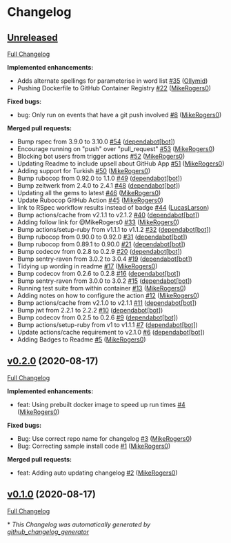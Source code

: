 # Changelog

## [Unreleased](https://github.com/TypoCI/spellcheck-action/tree/HEAD)

[Full Changelog](https://github.com/TypoCI/spellcheck-action/compare/v0.2.0...HEAD)

**Implemented enhancements:**

- Adds alternate spellings for parameterise in word list  [\#35](https://github.com/TypoCI/spellcheck-action/pull/35) ([Ollymid](https://github.com/Ollymid))
- Pushing Dockerfile to GitHub Container Registry [\#22](https://github.com/TypoCI/spellcheck-action/pull/22) ([MikeRogers0](https://github.com/MikeRogers0))

**Fixed bugs:**

- bug: Only run on events that have a git push involved [\#8](https://github.com/TypoCI/spellcheck-action/pull/8) ([MikeRogers0](https://github.com/MikeRogers0))

**Merged pull requests:**

- Bump rspec from 3.9.0 to 3.10.0 [\#54](https://github.com/TypoCI/spellcheck-action/pull/54) ([dependabot[bot]](https://github.com/apps/dependabot))
- Encourage running on "push" over "pull\_request" [\#53](https://github.com/TypoCI/spellcheck-action/pull/53) ([MikeRogers0](https://github.com/MikeRogers0))
- Blocking bot users from trigger actions [\#52](https://github.com/TypoCI/spellcheck-action/pull/52) ([MikeRogers0](https://github.com/MikeRogers0))
- Updating Readme to include upsell about GitHub App [\#51](https://github.com/TypoCI/spellcheck-action/pull/51) ([MikeRogers0](https://github.com/MikeRogers0))
- Adding support for Turkish [\#50](https://github.com/TypoCI/spellcheck-action/pull/50) ([MikeRogers0](https://github.com/MikeRogers0))
- Bump rubocop from 0.92.0 to 1.1.0 [\#49](https://github.com/TypoCI/spellcheck-action/pull/49) ([dependabot[bot]](https://github.com/apps/dependabot))
- Bump zeitwerk from 2.4.0 to 2.4.1 [\#48](https://github.com/TypoCI/spellcheck-action/pull/48) ([dependabot[bot]](https://github.com/apps/dependabot))
- Updating all the gems to latest [\#46](https://github.com/TypoCI/spellcheck-action/pull/46) ([MikeRogers0](https://github.com/MikeRogers0))
- Update Rubocop GitHub Action [\#45](https://github.com/TypoCI/spellcheck-action/pull/45) ([MikeRogers0](https://github.com/MikeRogers0))
- link to RSpec workflow results instead of badge [\#44](https://github.com/TypoCI/spellcheck-action/pull/44) ([LucasLarson](https://github.com/LucasLarson))
- Bump actions/cache from v2.1.1 to v2.1.2 [\#40](https://github.com/TypoCI/spellcheck-action/pull/40) ([dependabot[bot]](https://github.com/apps/dependabot))
- Adding follow link for @MikeRogers0 [\#33](https://github.com/TypoCI/spellcheck-action/pull/33) ([MikeRogers0](https://github.com/MikeRogers0))
- Bump actions/setup-ruby from v1.1.1 to v1.1.2 [\#32](https://github.com/TypoCI/spellcheck-action/pull/32) ([dependabot[bot]](https://github.com/apps/dependabot))
- Bump rubocop from 0.90.0 to 0.92.0 [\#31](https://github.com/TypoCI/spellcheck-action/pull/31) ([dependabot[bot]](https://github.com/apps/dependabot))
- Bump rubocop from 0.89.1 to 0.90.0 [\#21](https://github.com/TypoCI/spellcheck-action/pull/21) ([dependabot[bot]](https://github.com/apps/dependabot))
- Bump codecov from 0.2.8 to 0.2.9 [\#20](https://github.com/TypoCI/spellcheck-action/pull/20) ([dependabot[bot]](https://github.com/apps/dependabot))
- Bump sentry-raven from 3.0.2 to 3.0.4 [\#19](https://github.com/TypoCI/spellcheck-action/pull/19) ([dependabot[bot]](https://github.com/apps/dependabot))
- Tidying up wording in readme [\#17](https://github.com/TypoCI/spellcheck-action/pull/17) ([MikeRogers0](https://github.com/MikeRogers0))
- Bump codecov from 0.2.6 to 0.2.8 [\#16](https://github.com/TypoCI/spellcheck-action/pull/16) ([dependabot[bot]](https://github.com/apps/dependabot))
- Bump sentry-raven from 3.0.0 to 3.0.2 [\#15](https://github.com/TypoCI/spellcheck-action/pull/15) ([dependabot[bot]](https://github.com/apps/dependabot))
- Running test suite from within container [\#13](https://github.com/TypoCI/spellcheck-action/pull/13) ([MikeRogers0](https://github.com/MikeRogers0))
- Adding notes on how to configure the action [\#12](https://github.com/TypoCI/spellcheck-action/pull/12) ([MikeRogers0](https://github.com/MikeRogers0))
- Bump actions/cache from v2.1.0 to v2.1.1 [\#11](https://github.com/TypoCI/spellcheck-action/pull/11) ([dependabot[bot]](https://github.com/apps/dependabot))
- Bump jwt from 2.2.1 to 2.2.2 [\#10](https://github.com/TypoCI/spellcheck-action/pull/10) ([dependabot[bot]](https://github.com/apps/dependabot))
- Bump codecov from 0.2.5 to 0.2.6 [\#9](https://github.com/TypoCI/spellcheck-action/pull/9) ([dependabot[bot]](https://github.com/apps/dependabot))
- Bump actions/setup-ruby from v1 to v1.1.1 [\#7](https://github.com/TypoCI/spellcheck-action/pull/7) ([dependabot[bot]](https://github.com/apps/dependabot))
- Update actions/cache requirement to v2.1.0 [\#6](https://github.com/TypoCI/spellcheck-action/pull/6) ([dependabot[bot]](https://github.com/apps/dependabot))
- Adding Badges to Readme [\#5](https://github.com/TypoCI/spellcheck-action/pull/5) ([MikeRogers0](https://github.com/MikeRogers0))

## [v0.2.0](https://github.com/TypoCI/spellcheck-action/tree/v0.2.0) (2020-08-17)

[Full Changelog](https://github.com/TypoCI/spellcheck-action/compare/v0.1.0...v0.2.0)

**Implemented enhancements:**

- feat: Using prebuilt docker image to speed up run times [\#4](https://github.com/TypoCI/spellcheck-action/pull/4) ([MikeRogers0](https://github.com/MikeRogers0))

**Fixed bugs:**

- Bug: Use correct repo name for changelog [\#3](https://github.com/TypoCI/spellcheck-action/pull/3) ([MikeRogers0](https://github.com/MikeRogers0))
- Bug: Correcting sample install code [\#1](https://github.com/TypoCI/spellcheck-action/pull/1) ([MikeRogers0](https://github.com/MikeRogers0))

**Merged pull requests:**

- feat: Adding auto updating changelog [\#2](https://github.com/TypoCI/spellcheck-action/pull/2) ([MikeRogers0](https://github.com/MikeRogers0))

## [v0.1.0](https://github.com/TypoCI/spellcheck-action/tree/v0.1.0) (2020-08-17)

[Full Changelog](https://github.com/TypoCI/spellcheck-action/compare/0cfaa2ca908b4703af0170f1703344c5e17ee626...v0.1.0)



\* *This Changelog was automatically generated by [github_changelog_generator](https://github.com/github-changelog-generator/github-changelog-generator)*
